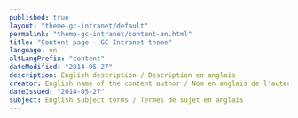 ```yaml
---
published: true
layout: "theme-gc-intranet/default"
permalink: "theme-gc-intranet/content-en.html"
title: "Content page - GC Intranet theme"
language: en
altLangPrefix: "content"
dateModified: "2014-05-27"
description: English description / Description en anglais
creator: English name of the content author / Nom en anglais de l'auteur du contenu
dateIssued: "2014-05-27"
subject: English subject terms / Termes de sujet en anglais
---
```


